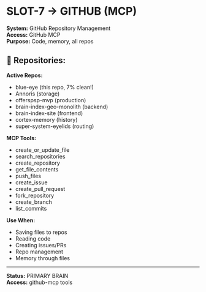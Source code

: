 # SLOT-7 → GITHUB (MCP)

**System:** GitHub Repository Management  
**Access:** GitHub MCP  
**Purpose:** Code, memory, all repos

## 🔗 Repositories:

**Active Repos:**
- blue-eye (this repo, 7% clean!)
- Annoris (storage)
- offerspsp-mvp (production)
- brain-index-geo-monolith (backend)
- brain-index-site (frontend)
- cortex-memory (history)
- super-system-eyelids (routing)

**MCP Tools:**
- create_or_update_file
- search_repositories
- create_repository
- get_file_contents
- push_files
- create_issue
- create_pull_request
- fork_repository
- create_branch
- list_commits

**Use When:**
- Saving files to repos
- Reading code
- Creating issues/PRs
- Repo management
- Memory through files

---

**Status:** PRIMARY BRAIN  
**Access:** github-mcp tools

